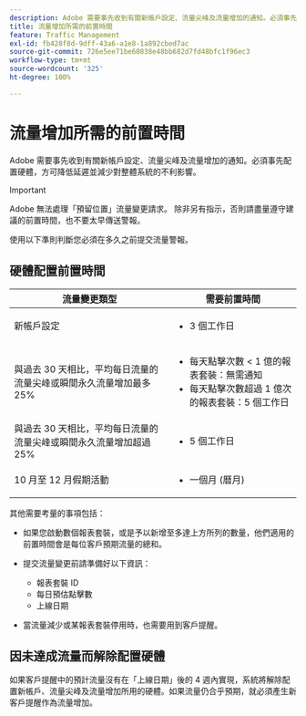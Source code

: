```yaml
---
description: Adobe 需要事先收到有關新帳戶設定、流量尖峰及流量增加的通知。必須事先配置硬體，方可降低延遲並減少對整體系統的不利影響。
title: 流量增加所需的前置時間
feature: Traffic Management
exl-id: fb428f8d-9dff-43a6-a1e8-1a892cbed7ac
source-git-commit: 726e5ee71be60838e48bb682d7fd48bfc1f96ec3
workflow-type: tm+mt
source-wordcount: '325'
ht-degree: 100%

---
```


# 流量增加所需的前置時間

Adobe 需要事先收到有關新帳戶設定、流量尖峰及流量增加的通知。必須事先配置硬體，方可降低延遲並減少對整體系統的不利影響。

>[!IMPORTANT]
>
>Adobe 無法處理「預留位置」流量變更請求。 除非另有指示，否則請盡量遵守建議的前置時間，也不要太早傳送警報。

使用以下準則判斷您必須在多久之前提交流量警報。

## 硬體配置前置時間


<table id="table_A67CC3B164F740088797BD8913244E47">
 <thead>
  <tr>
   <th colname="col1" class="entry"> 流量變更類型 </th>
   <th colname="col2" class="entry"> 需要前置時間 </th>
  </tr>
 </thead>
 <tbody>
  <tr>
   <td colname="col1"> 新帳戶設定 </td>
   <td colname="col2"> <ul><li>3 個工作日</li></ul></td>
  </tr>
  <tr>
   <td colname="col1"> 與過去 30 天相比，平均每日流量的流量尖峰或瞬間永久流量增加最多 25%</td>
   <td colname="col2"> <ul><li>每天點擊次數 &lt; 1 億的報表套裝：無需通知</li><li>每天點擊次數超過 1 億次的報表套裝：5 個工作日</li></ul></td>
  </tr>
  <tr>
   <td colname="col1"> 與過去 30 天相比，平均每日流量的流量尖峰或瞬間永久流量增加超過 25%</td>
   <td colname="col2"> <ul><li>5 個工作日</li></ul></td>
  </tr>
  <tr>
   <td colname="col1"> 10 月至 12 月假期活動 </td>
   <td colname="col2"> <ul><li>一個月 (曆月)</li></ul> </td>
  </tr>
 </tbody>
</table>

其他需要考量的事項包括：

* 如果您啟動數個報表套裝，或是予以新增至多達上方所列的數量，他們適用的前置時間會是每位客戶預期流量的總和。
* 提交流量變更前請準備好以下資訊：

   * 報表套裝 ID
   * 每日預估點擊數
   * 上線日期

* 當流量減少或某報表套裝停用時，也需要用到客戶提醒。

## 因未達成流量而解除配置硬體

如果客戶提醒中的預計流量沒有在「上線日期」後的 4 週內實現，系統將解除配置新帳戶、流量尖峰及流量增加所用的硬體。如果流量仍合乎預期，就必須產生新客戶提醒作為流量增加。
